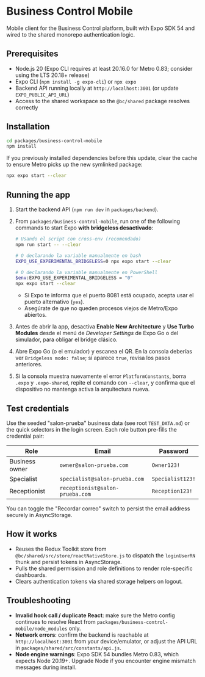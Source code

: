 # Business Control Mobile

Mobile client for the Business Control platform, built with Expo SDK 54 and wired to the shared monorepo authentication logic.

## Prerequisites

- Node.js 20 (Expo CLI requires at least 20.16.0 for Metro 0.83; consider using the LTS 20.18+ release)
- Expo CLI (`npm install -g expo-cli`) or `npx expo`
- Backend API running locally at `http://localhost:3001` (or update `EXPO_PUBLIC_API_URL`)
- Access to the shared workspace so the `@bc/shared` package resolves correctly

## Installation

```bash
cd packages/business-control-mobile
npm install
```

If you previously installed dependencies before this update, clear the cache to ensure Metro picks up the new symlinked package:

```bash
npx expo start --clear
```

## Running the app

1. Start the backend API (`npm run dev` in `packages/backend`).
2. From `packages/business-control-mobile`, run one of the following commands to start Expo **with bridgeless desactivado**:

   ```bash
   # Usando el script con cross-env (recomendado)
   npm run start -- --clear

   # O declarando la variable manualmente en bash
   EXPO_USE_EXPERIMENTAL_BRIDGELESS=0 npx expo start --clear

   # O declarando la variable manualmente en PowerShell
   $env:EXPO_USE_EXPERIMENTAL_BRIDGELESS = "0"
   npx expo start --clear
   ```

   - Si Expo te informa que el puerto 8081 está ocupado, acepta usar el puerto alternativo (`yes`).
   - Asegúrate de que no queden procesos viejos de Metro/Expo abiertos.

3. Antes de abrir la app, desactiva **Enable New Architecture** y **Use Turbo Modules** desde el menú de _Developer Settings_ de Expo Go o del simulador, para obligar el bridge clásico.
4. Abre Expo Go (o el emulador) y escanea el QR. En la consola deberías ver `Bridgeless mode: false`; si aparece `true`, revisa los pasos anteriores.
5. Si la consola muestra nuevamente el error `PlatformConstants`, borra `.expo` y `.expo-shared`, repite el comando con `--clear`, y confirma que el dispositivo no mantenga activa la arquitectura nueva.

## Test credentials

Use the seeded "salon-prueba" business data (see root `TEST_DATA.md`) or the quick selectors in the login screen.  Each role button pre-fills the credential pair:

| Role | Email | Password |
| --- | --- | --- |
| Business owner | `owner@salon-prueba.com` | `Owner123!` |
| Specialist | `specialist@salon-prueba.com` | `Specialist123!` |
| Receptionist | `receptionist@salon-prueba.com` | `Reception123!` |

You can toggle the "Recordar correo" switch to persist the email address securely in AsyncStorage.

## How it works

- Reuses the Redux Toolkit store from `@bc/shared/src/store/reactNativeStore.js` to dispatch the `loginUserRN` thunk and persist tokens in AsyncStorage.
- Pulls the shared permission and role definitions to render role-specific dashboards.
- Clears authentication tokens via shared storage helpers on logout.

## Troubleshooting

- **Invalid hook call / duplicate React**: make sure the Metro config continues to resolve React from `packages/business-control-mobile/node_modules` only.
- **Network errors**: confirm the backend is reachable at `http://localhost:3001` from your device/emulator, or adjust the API URL in `packages/shared/src/constants/api.js`.
- **Node engine warnings**: Expo SDK 54 bundles Metro 0.83, which expects Node 20.19+. Upgrade Node if you encounter engine mismatch messages during install.
